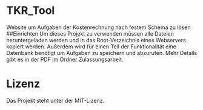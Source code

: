 # TKR_Tool
Website um Aufgaben der Kostenrechnung nach festem Schema zu lösen
##Einrichten
Um dieses Projekt zu verwenden müssen alle Dateien heruntergeladen werden und in das Root-Verzeichnis eines Webservers kopiert werden.
Außerdem wird für einen Teil der Funktionalität eine Datenbank benötigt um Aufgaben zu speichern und abzurufen.
Mehr Details gibt es in der PDF im Ordner Zulassungsarbeit.

# Lizenz
Das Projekt steht unter der MIT-Lizenz.
